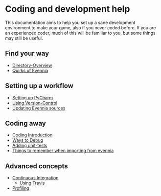 # Coding and development help

This documentation aims to help you set up a sane development environment to
make your game, also if you never coded before. If you are an experienced coder, much of this will be familiar
to you, but some things may still be useful. 


## Find your way 

- [Directory-Overview](../Howto/Starting/Part1/Gamedir-Overview.md)
- [Quirks of Evennia](./Quirks.md)

## Setting up a workflow

- [Setting up PyCharm](./Setting-up-PyCharm.md)
- [Using Version-Control](./Version-Control.md)
- [Updating Evennia sources](./Updating-Your-Game.md)

## Coding away

- [Coding Introduction](./Coding-Introduction.md)
- [Ways to Debug](./Debugging.md)
- [Adding unit-tests](./Unit-Testing.md)
- [Things to remember when importing from evennia](./Flat-API.md)

## Advanced concepts 

- [Continuous Integration](./Continuous-Integration.md)
  - [Using Travis](./Using-Travis.md)
- [Profiling](./Profiling.md)
